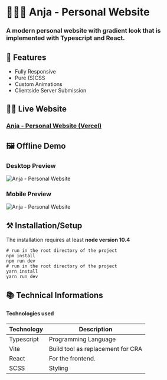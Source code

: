 # 🐶🐱🐢 Anja - Personal Website

### A modern personal website with gradient look that is implemented with Typescript and React. 



## 📖 Features
 - Fully Responsive
 - Pure (S)CSS
 - Custom Animations
 - Clientside Server Submission


## 👩‍💻 Live Website

### [Anja - Personal Website (Vercel)](https://anja-personal-website.vercel.app/)



## 🖼 Offline Demo
### Desktop Preview
![Anja - Personal Website](/demo/anja-desktop-demo.gif)


### Mobile Preview
![Anja - Personal Website](/demo/anja-mobile-demo.gif)







## ⚒ Installation/Setup
The installation requires at least **node version 10.4**

```Shell
# run in the root directory of the project
npm install
npm run dev
# run in the root directory of the project
yarn install
yarn run dev
```


## 📚 Technical Informations

#### Technologies used

| Technology              | Description                            |
|-------------------------|----------------------------------------|
| Typescript              |   Programming Language                 |
| Vite                    |   Build tool as replacement for CRA    |
| React                   |   For the frontend.                    |
| SCSS                    |   Styling                              |
